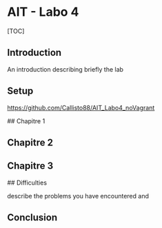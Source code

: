 # AIT - Labo 4

[TOC]

## Introduction

An introduction describing briefly the lab



## Setup

https://github.com/Callisto88/AIT_Labo4_noVagrant



## Chapitre 1



## Chapitre 2



## Chapitre 3



## Difficulties

describe the problems you have encountered and



## Conclusion

